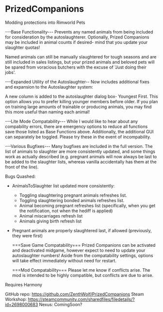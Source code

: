 # PrizedCompanions
Modding protections into Rimworld Pets

---Base Functionality---
Prevents any named animals from being included for consideration by the autoslaughterer. Optionally, Prized Companions may be included in animal counts if desired- mind that you update your slaughter quotas!

Named animals can still be manually slaughtered for tough seasons and are still included in sales listings, but your prized animals and beloved pets will be spared from voracious butchers with the excuse of 'Just doing their jobs'.

---Expanded Utility of the Autoslaughter--
Now includes additional fixes and expansion to the Autoslaughter system:

A new column is added to the autoslaughter dialog box- Youngest First. This option allows you to prefer killing younger members before older. If you plan on training large amounts of trainable or producing animals, you may find this more useful than naming each animal!

---Lite Mode Compatability---
While I would like to hear about any compability errors, there are emergency options to reduce all functions save those listed as Base Functions above. Additionally, the additional GUI can separately be toggled. Please try these in the event of incompability.

---Various Bugfixes---
Many bugfixes are included in the full version. The list of animals to slaughter are more consistently updated, and some things work as actually described (e.g. pregnant animals will now always be last to be added to the slaughter lists, whereas vanilla accidentally has them at the front of the line).

Bugs Quashed:
- AnimalsToSlaughter list updated more consistently:
    - Toggling slaughtering pregnant animals refreshes list.
	- Toggling slaughtering bonded animals refreshes list.
	- Animal becoming pregnant refreshes list (specifically, when you get the notification, not when the hediff is applied)
	- Animal miscarriages refresh list
	- Animals giving birth refresh list

- Pregnant animals are properly slaughtered last, if allowed (previously, they were first)
	
	===Save Game Compatability===
Prized Companions can be activated and deactivated midgame, however expect to need to update your autoslaughter numbers! Aside from the compatability settings, options will take effect immediately without need for restart.
	
	===Mod Compatability===
Please let me know if conflicts arise. The mod is intended to be highly compatible, but conflicts are due to arise.

Requires Harmony

GitHub repo:
https://github.com/ZenthWolf/PrizedCompanions
Steam Workshop:
https://steamcommunity.com/sharedfiles/filedetails/?id=2698000683
Nexus:
ComingSoon?